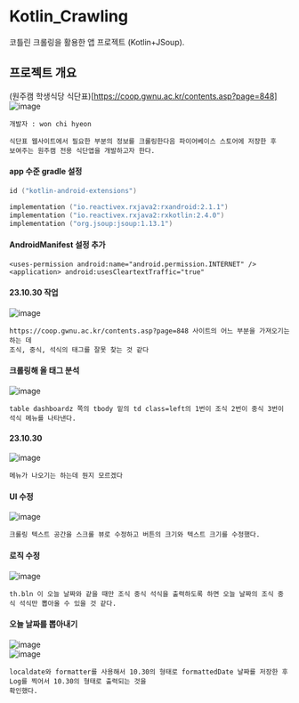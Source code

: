 # Kotlin_Crawling
코틀린 크롤링을 활용한 앱 프로젝트 (Kotlin+JSoup).
## 프로젝트 개요
(원주캠 학생식당 식단표)[https://coop.gwnu.ac.kr/contents.asp?page=848]    
![image](https://github.com/chihyunwon/Kotlin_Crawling/assets/58906858/747297b8-adb9-498c-ab90-736e2a1431e5)
```
개발자 : won chi hyeon

식단표 웹사이트에서 필요한 부분의 정보를 크롤링한다음 파이어베이스 스토어에 저장한 후
보여주는 원주캠 전용 식단앱을 개발하고자 한다.
```
#### app 수준 gradle 설정
```kotlin
id ("kotlin-android-extensions")

implementation ("io.reactivex.rxjava2:rxandroid:2.1.1")
implementation ("io.reactivex.rxjava2:rxkotlin:2.4.0")
implementation ("org.jsoup:jsoup:1.13.1")
```
#### AndroidManifest 설정 추가
```
<uses-permission android:name="android.permission.INTERNET" />
<application> android:usesCleartextTraffic="true" 
```
#### 23.10.30 작업
![image](https://github.com/chihyunwon/Kotlin_Crawling/assets/58906858/9c3cb038-a9da-47bf-a4ea-d28a87f05620)
```
https://coop.gwnu.ac.kr/contents.asp?page=848 사이트의 어느 부분을 가져오기는 하는 데
조식, 중식, 석식의 태그를 잘못 찾는 것 같다
```
#### 크롤링해 올 태그 분석
![image](https://github.com/chihyunwon/Kotlin_Crawling/assets/58906858/908a2768-5e09-45a7-8421-f5dea28fd59e)
```
table dashboardz 쪽의 tbody 밑의 td class=left의 1번이 조식 2번이 중식 3번이 석식 메뉴를 나타낸다. 
```
#### 23.10.30
![image](https://github.com/chihyunwon/Kotlin_Crawling/assets/58906858/68e1ed16-c068-4d76-9459-c8688deee7b3)
```
메뉴가 나오기는 하는데 뭔지 모르겠다
```
#### UI 수정
![image](https://github.com/chihyunwon/Kotlin_Crawling/assets/58906858/c6490779-849d-49db-843c-c6ecfed7ee83)
```
크롤링 텍스트 공간을 스크롤 뷰로 수정하고 버튼의 크기와 텍스트 크기를 수정했다.
```
#### 로직 수정
![image](https://github.com/chihyunwon/Kotlin_Crawling/assets/58906858/b4eaeb07-0166-4765-9d37-ffb82a168f0b)
```
th.bln 이 오늘 날짜와 같을 때만 조식 중식 석식을 출력하도록 하면 오늘 날짜의 조식 중식 석식만 뽑아올 수 있을 것 같다.
```
#### 오늘 날짜를 뽑아내기
![image](https://github.com/chihyunwon/Kotlin_Crawling/assets/58906858/436f433b-9897-42f3-aa0f-97a2033c7d09)    
![image](https://github.com/chihyunwon/Kotlin_Crawling/assets/58906858/f63b8434-50e4-46dd-ad90-a565e752e244)
```
localdate와 formatter를 사용해서 10.30의 형태로 formattedDate 날짜를 저장한 후 Log를 찍어서 10.30의 형태로 출력되는 것을
확인했다.
